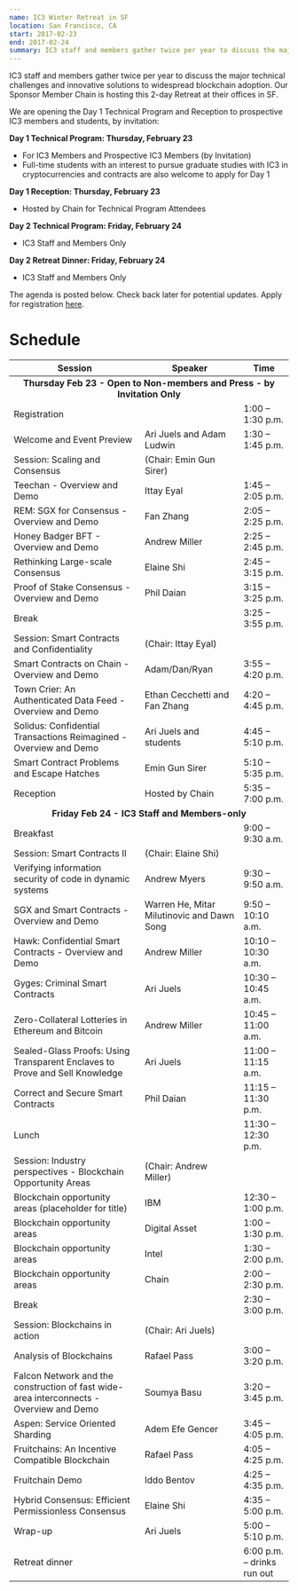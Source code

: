 ```yaml
---
name: IC3 Winter Retreat in SF
location: San Francisco, CA
start: 2017-02-23
end: 2017-02-24
summary: IC3 staff and members gather twice per year to discuss the major technical challenges and innovative solutions to widespread blockchain adoption. Our Sponsor Member Chain is hosting this 2-day Retreat at their offices in SF.
---
```


IC3 staff and members gather twice per year to discuss the major technical challenges and innovative solutions to widespread blockchain adoption. Our Sponsor Member Chain is hosting this 2-day Retreat at their offices in SF. 

We are opening the Day 1 Technical Program and Reception to prospective IC3 members and students, by invitation: 

**Day 1 Technical Program: Thursday, February 23**

- For IC3 Members and Prospective IC3 Members (by Invitation)
- Full-time students with an interest to pursue graduate studies with IC3 in cryptocurrencies and contracts are also welcome to apply for Day 1

**Day 1 Reception: Thursday, February 23**

- Hosted by Chain for Technical Program Attendees

**Day 2 Technical Program: Friday, February 24**

- IC3 Staff and Members Only

**Day 2 Retreat Dinner: Friday, February 24**

- IC3 Staff and Members Only

The agenda is posted below. Check back later for potential updates.  Apply for registration [here](https://docs.google.com/forms/d/e/1FAIpQLSeIfMTOK5OWF1Y0zTfIzTzVgkpRtrwURcCCBs-TxmCwsgR3dw/viewform).

# Schedule

<table class="ui striped table">
<thead>
<tr>
<th>Session</th>
<th>Speaker</th>
<th>Time</th>
</tr>
</thead>
<tbody>
<tr>
<td colspan="3" style="text-align:center"><strong>Thursday Feb 23 - Open to Non-members and Press - by Invitation Only</strong></td>
</tr>
<tr>
<td>Registration</td>
<td></td>
<td>1:00 – 1:30 p.m.</td>
</tr>
<tr>
<td>Welcome and Event Preview</td>
<td>Ari Juels and Adam Ludwin</td>
<td>1:30 – 1:45 p.m.</td>
</tr>
<tr>
<td>Session: Scaling and Consensus</td>
<td>(Chair: Emin Gun Sirer)</td>
<td></td>
</tr>
<tr>
<td>Teechan - Overview and Demo</td>
<td>Ittay Eyal</td>
<td>1:45 – 2:05 p.m.</td>
</tr>
<tr>
<td>REM: SGX for Consensus - Overview and Demo</td>
<td>Fan Zhang</td>
<td>2:05 – 2:25 p.m.</td>
</tr>
<tr>
<td>Honey Badger BFT - Overview and Demo</td>
<td>Andrew Miller</td>
<td>2:25 – 2:45 p.m.</td>
</tr>
<tr>
<td>Rethinking Large-scale Consensus</td>
<td>Elaine Shi</td>
<td>2:45 – 3:15 p.m.</td>
</tr>
<tr>
<td>Proof of Stake Consensus - Overview and Demo</td>
<td>Phil Daian</td>
<td>3:15 – 3:25 p.m.</td>
</tr>
<tr>
<td>Break</td>
<td></td>
<td>3:25 – 3:55 p.m.</td>
</tr>
<tr>
<td>Session: Smart Contracts and Confidentiality</td>
<td>(Chair: Ittay Eyal)</td>
<td></td>
</tr>
<tr>
<td>Smart Contracts on Chain - Overview and Demo</td>
<td>Adam/Dan/Ryan</td>
<td>3:55 – 4:20 p.m.</td>
</tr>
<tr>
<td>Town Crier: An Authenticated Data Feed - Overview and Demo</td>
<td>Ethan Cecchetti and Fan Zhang</td>
<td>4:20 – 4:45 p.m.</td>
</tr>
<tr>
<td>Solidus: Confidential Transactions Reimagined - Overview and Demo</td>
<td>Ari Juels and students</td>
<td>4:45 – 5:10 p.m.</td>
</tr>
<tr>
<td>Smart Contract Problems and Escape Hatches</td>
<td>Emin Gun Sirer</td>
<td>5:10 – 5:35 p.m.</td>
</tr>
<tr>
<td>Reception</td>
<td>Hosted by Chain</td>
<td>5:35 – 7:00 p.m.</td>
</tr>
<tr>
<td colspan="3" style="text-align:center"><strong>Friday Feb 24 - IC3 Staff and Members-only</strong></td>
</tr>
<tr>
<td>Breakfast</td>
<td></td>
<td>9:00 – 9:30 a.m.</td>
</tr>
<tr>
<td>Session: Smart Contracts II</td>
<td>(Chair: Elaine Shi)</td>
<td></td>
</tr>
<tr>
<td>Verifying information security of code in dynamic systems</td>
<td>Andrew Myers</td>
<td>9:30 – 9:50 a.m.</td>
</tr>
<tr>
<td>SGX and Smart Contracts - Overview and Demo</td>
<td>Warren He, Mitar Milutinovic and Dawn Song</td>
<td>9:50 – 10:10 a.m.</td>
</tr>
<tr>
<td>Hawk: Confidential Smart Contracts - Overview and Demo</td>
<td>Andrew Miller</td>
<td>10:10 – 10:30 a.m.</td>
</tr>
<tr>
<td>Gyges: Criminal Smart Contracts</td>
<td>Ari Juels</td>
<td>10:30 – 10:45 a.m.</td>
</tr>
<tr>
<td>Zero-Collateral Lotteries in Ethereum and Bitcoin</td>
<td>Andrew Miller</td>
<td>10:45 – 11:00 a.m.</td>
</tr>
<tr>
<td>Sealed-Glass Proofs: Using Transparent Enclaves to Prove and Sell Knowledge</td>
<td>Ari Juels</td>
<td>11:00 – 11:15 a.m.</td>
</tr>
<tr>
<td>Correct and Secure Smart Contracts</td>
<td>Phil Daian</td>
<td>11:15 – 11:30 p.m.</td>
</tr>
<tr>
<td>Lunch</td>
<td></td>
<td>11:30 – 12:30 p.m.</td>
</tr>
<tr>
<td>Session: Industry perspectives - Blockchain Opportunity Areas</td>
<td>(Chair: Andrew Miller)</td>
<td></td>
</tr>
<tr>
<td>Blockchain opportunity areas (placeholder for title)</td>
<td>IBM</td>
<td>12:30 – 1:00 p.m.</td>
</tr>
<tr>
<td>Blockchain opportunity areas</td>
<td>Digital Asset</td>
<td>1:00 – 1:30 p.m.</td>
</tr>
<tr>
<td>Blockchain opportunity areas</td>
<td>Intel</td>
<td>1:30 – 2:00 p.m.</td>
</tr>
<tr>
<td>Blockchain opportunity areas</td>
<td>Chain</td>
<td>2:00 – 2:30 p.m.</td>
</tr>
<tr>
<td>Break</td>
<td></td>
<td>2:30 – 3:00 p.m.</td>
</tr>
<tr>
<td>Session: Blockchains in action</td>
<td>(Chair: Ari Juels)</td>
<td></td>
</tr>
<tr>
<td>Analysis of Blockchains</td>
<td>Rafael Pass</td>
<td>3:00 – 3:20 p.m.</td>
</tr>
<tr>
<td>Falcon Network and the construction of fast wide-area interconnects - Overview and Demo</td>
<td>Soumya Basu</td>
<td>3:20 – 3:45 p.m.</td>
</tr>
<tr>
<td>Aspen: Service Oriented Sharding</td>
<td>Adem Efe Gencer</td>
<td>3:45 – 4:05 p.m.</td>
</tr>
<tr>
<td>Fruitchains: An Incentive Compatible Blockchain</td>
<td>Rafael Pass</td>
<td>4:05 – 4:25 p.m.</td>
</tr>
<tr>
<td>Fruitchain Demo</td>
<td>Iddo Bentov</td>
<td>4:25 – 4:35 p.m.</td>
</tr>
<tr>
<td>Hybrid Consensus: Efficient Permissionless Consensus</td>
<td>Elaine Shi</td>
<td>4:35 – 5:00 p.m.</td>
</tr>
<tr>
<td>Wrap-up</td>
<td>Ari Juels</td>
<td>5:00 – 5:10 p.m.</td>
</tr>
<tr>
<td>Retreat dinner</td>
<td></td>
<td>6:00 p.m. – drinks run out</td>
</tr>
</tbody>
</table>

